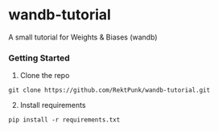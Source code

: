 # wandb-tutorial

A small tutorial for Weights & Biases (wandb)

### Getting Started
1. Clone the repo
```
git clone https://github.com/RektPunk/wandb-tutorial.git
```

2. Install requirements
```
pip install -r requirements.txt
```
